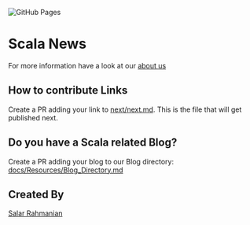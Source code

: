 ![GitHub Pages](https://github.com/softinio/scalanews/workflows/generate%20site/badge.svg)

# Scala News 

For more information have a look at our [about us](docs/Resources/About.md)

## How to contribute Links

Create a PR adding your link to [next/next.md](next/next.md). This is the file that will get published next.

## Do you have a Scala related Blog?

Create a PR adding your blog to our Blog directory: [docs/Resources/Blog_Directory.md](docs/Resources/Blog_Directory.md)

## Created By 

[Salar Rahmanian](https://www.softinio.com)

